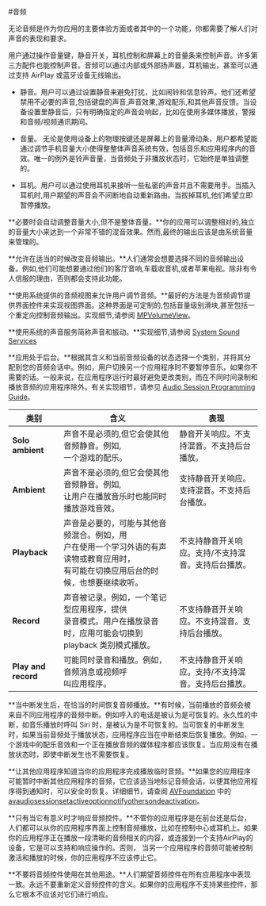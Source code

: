 #音频

无论音频是作为你应用的主要体验方面或者其中的一个功能，你都需要了解人们对声音的表现和要求。

用户通过操作音量键，静音开关，耳机控制和屏幕上的音量条来控制声音。许多第三方配件也能控制声音。音频可以通过内部或外部扬声器，耳机输出，甚至可以通过支持 AirPlay 或蓝牙设备无线输出。

* 静音。用户可以通过设置静音来避免打扰，比如闹铃和信息铃声。他们还希望禁用不必要的声音,包括键盘的声音,声音效果,游戏配乐,和其他声音反馈。当设备设置里静音后，只有明确指定的声音会响起，比如在使用多媒体播放，警报和音频/视频通讯期间。

* 音量。
无论是使用设备上的物理按键还是屏幕上的音量滑动条，用户都希望能通过调节手机音量大小使得整整体声音系统有效，包括音乐和应用程序内的音效。唯一的例外是铃声音量，当音频处于非播放状态时，它始终是单独调整的。

* 耳机。用户可以通过使用耳机来接听一些私密的声音并且不需要用手。当插入耳机时,用户期望的声音会不间断地自动重新路由。当拔掉耳机,他们希望立即暂停播放。

**必要时会自动调整音量大小,但不是整体音量。**你的应用可以调整相对的,独立的音量大小来达到一个非常不错的混音效果。然而,最终的输出应该是由系统音量来管理的。

**允许在适当的时候改变音频输出。**人们通常会想要选择不同的音频输出设备。例如,他们可能想要通过他们的客厅音响,车载收音机,或者苹果电视。除非有令人信服的理由，否则都会支持此功能。

**使用系统提供的音频视图来允许用户调节音频。**最好的方法是为音频调节提供界面控件来实现视图界面。这种界面是可定制的,包括音量级别滑块,甚至包括一个重定向控制音频输出。实现细节,请参阅 [MPVolumeView](https://developer.apple.com/reference/mediaplayer/mpvolumeview)。

**使用系统的声音服务简称声音和振动。**实现细节,请参阅 [System Sound Services](https://developer.apple.com/reference/audiotoolbox/system_sound_services)

**应用处于后台。**根据其含义和当前音频设备的状态选择一个类别，并将其分配到您的音频会话中。例如，用户切换另一个应用程序时不要暂停音乐，如果你不需要的话。一般来说，在应用程序运行时最好避免更改类别，而在不同时间录制和播放音频的应用程序除外。有关实现细节，请参见 [Audio Session Programming Guide](https://developer.apple.com/library/content/documentation/Audio/Conceptual/AudioSessionProgrammingGuide/Introduction/Introduction.html)。

类别                   |含义             |      表现 
   --                  | --          | -----     |       
**Solo ambient**       |  声音不是必须的,但它会使其他音频静音。例如,</br>一个游戏的配乐。|静音开关响应。不支持混音。不支持后台播放。
**Ambient**            | 声音不是必须的,但它会使其他音频静音。例如,</br>让用户在播放音乐时也能同时播放游戏音效。 |  支持静音开关响应。支持混音。不支持后台播放。
**Playback** | 声音是必要的，可能与其他音频混合。例如，用</br>户在使用一个学习外语的有声读物或教育应用时，</br>有可能在切换应用后台的时候，也想要继续收听。|  不支持静音开关响应。支持/不支持混音。支持后台播放。
**Record** | 声音被记录。例如，一个笔记型应用程序，提供</br>录音模式。用户在播放录音时，应用可能会切换到 playback 类别模式播放。|  不支持静音开关响应。不支持混音。支持后台播放。
**Play and record**	 | 可能同时录音和播放。例如，音频消息或视频呼</br>叫应用程序。|  不支持静音开关响应。支持/不支持混音。支持后台播放。


**当中断发生后，在恰当的时间恢复音频播放。**有时候，当前播放的音频会被来自不同应用程序的音频中断。例如呼入的电话是被认为是可恢复的。永久性的中断，如音乐播放时呼叫 Siri 时，是被认为是不可恢复的。当可恢复的中断发生时，如果当前音频处于播放状态，应用程序应当在中断结束后恢复播放。例如，一个游戏中的配乐音效和一个正在播放音频的媒体程序都应该恢复。当应用没有在播放状态时，即使中断发生也不需要恢复。

**让其他应用程序知道当你的应用程序完成播放临时音频。**如果您的应用程序可能暂时中断其他应用程序的音频，它应该适当地标记音频会话，以便其他应用程序得到通知时，可以安全的恢复。详细细节，请查阅  [AVFoundation](https://developer.apple.com/reference/avfoundation) 中的 [avaudiosessionsetactiveoptionnotifyothersondeactivation](https://developer.apple.com/reference/avfoundation/avaudiosessionsetactiveoptions/avaudiosessionsetactiveoptionnotifyothersondeactivation)。

**只有当它有意义时才响应音频控件。**不管你的应用程序是在前台还是后台，人们都可以从你的应用程序界面上控制音频播放，比如在控制中心或耳机上。如果你的应用程序正在播放一段清晰的音频相关的内容，或连接到一个支持AirPlay的设备，它是可以支持和响应操作的。否则，   当另一个应用程序的音频可能被控制激活和播放的时候，你的应用程序不应该停止它。

**不要将音频控件使用在其他用途。**人们期望音频控件在所有应用程序中表现一致。永远不要重新定义音频控件的含义。如果你的应用程序不支持某些控件，那么它根本不应该对它们进行响应。

